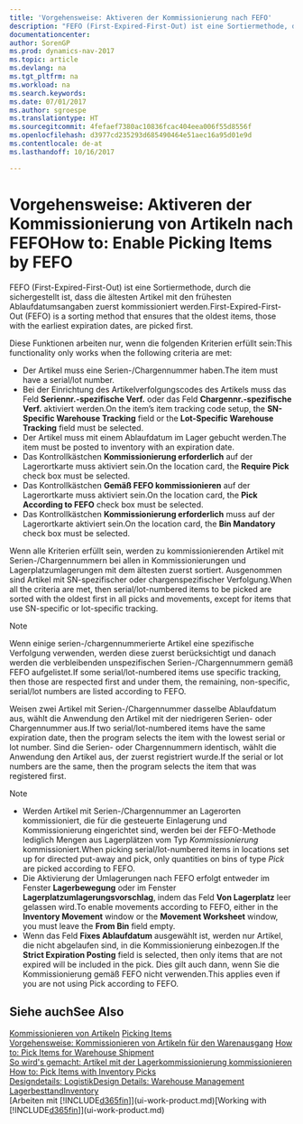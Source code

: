 ```yaml
---
title: 'Vorgehensweise: Aktiveren der Kommissionierung nach FEFO'
description: "FEFO (First-Expired-First-Out) ist eine Sortiermethode, durch die sichergestellt ist, dass die ältesten Artikel mit den frühesten Ablaufdatumsangaben zuerst kommissioniert werden."
documentationcenter: 
author: SorenGP
ms.prod: dynamics-nav-2017
ms.topic: article
ms.devlang: na
ms.tgt_pltfrm: na
ms.workload: na
ms.search.keywords: 
ms.date: 07/01/2017
ms.author: sgroespe
ms.translationtype: HT
ms.sourcegitcommit: 4fefaef7380ac10836fcac404eea006f55d8556f
ms.openlocfilehash: d3977cd235293d685490464e51aec16a95d01e9d
ms.contentlocale: de-at
ms.lasthandoff: 10/16/2017

---
```

# <a name="how-to-enable-picking-items-by-fefo"></a><span data-ttu-id="b0e69-103">Vorgehensweise: Aktiveren der Kommissionierung von Artikeln nach FEFO</span><span class="sxs-lookup"><span data-stu-id="b0e69-103">How to: Enable Picking Items by FEFO</span></span>
<span data-ttu-id="b0e69-104">FEFO (First-Expired-First-Out) ist eine Sortiermethode, durch die sichergestellt ist, dass die ältesten Artikel mit den frühesten Ablaufdatumsangaben zuerst kommissioniert werden.</span><span class="sxs-lookup"><span data-stu-id="b0e69-104">First-Expired-First-Out (FEFO) is a sorting method that ensures that the oldest items, those with the earliest expiration dates, are picked first.</span></span>  

 <span data-ttu-id="b0e69-105">Diese Funktionen arbeiten nur, wenn die folgenden Kriterien erfüllt sein:</span><span class="sxs-lookup"><span data-stu-id="b0e69-105">This functionality only works when the following criteria are met:</span></span>  

-   <span data-ttu-id="b0e69-106">Der Artikel muss eine Serien-/Chargennummer haben.</span><span class="sxs-lookup"><span data-stu-id="b0e69-106">The item must have a serial/lot number.</span></span>  
-   <span data-ttu-id="b0e69-107">Bei der Einrichtung des Artikelverfolgungscodes des Artikels muss das Feld **Seriennr.-spezifische Verf.** oder das Feld **Chargennr.-spezifische Verf.** aktiviert werden.</span><span class="sxs-lookup"><span data-stu-id="b0e69-107">On the item’s item tracking code setup, the **SN-Specific Warehouse Tracking** field or the **Lot-Specific Warehouse Tracking** field must be selected.</span></span>  
-   <span data-ttu-id="b0e69-108">Der Artikel muss mit einem Ablaufdatum im Lager gebucht werden.</span><span class="sxs-lookup"><span data-stu-id="b0e69-108">The item must be posted to inventory with an expiration date.</span></span>  
-   <span data-ttu-id="b0e69-109">Das Kontrollkästchen **Kommissionierung erforderlich** auf der Lagerortkarte muss aktiviert sein.</span><span class="sxs-lookup"><span data-stu-id="b0e69-109">On the location card, the **Require Pick** check box must be selected.</span></span>  
-   <span data-ttu-id="b0e69-110">Das Kontrollkästchen **Gemäß FEFO kommissionieren** auf der Lagerortkarte muss aktiviert sein.</span><span class="sxs-lookup"><span data-stu-id="b0e69-110">On the location card, the **Pick According to FEFO** check box must be selected.</span></span>  
-   <span data-ttu-id="b0e69-111">Das Kontrollkästchen **Kommissionierung erforderlich** muss auf der Lagerortkarte aktiviert sein.</span><span class="sxs-lookup"><span data-stu-id="b0e69-111">On the location card, the **Bin Mandatory** check box must be selected.</span></span>  

 <span data-ttu-id="b0e69-112">Wenn alle Kriterien erfüllt sein, werden zu kommissionierenden Artikel mit Serien-/Chargennummern bei allen in Kommissionierungen und Lagerplatzumlagerungen mit dem ältesten zuerst sortiert. Ausgenommen sind Artikel mit SN-spezifischer oder chargenspezifischer Verfolgung.</span><span class="sxs-lookup"><span data-stu-id="b0e69-112">When all the criteria are met, then serial/lot-numbered items to be picked are sorted with the oldest first in all picks and movements, except for items that use SN-specific or lot-specific tracking.</span></span>  

> [!NOTE]  
>  <span data-ttu-id="b0e69-113">Wenn einige serien-/chargennummerierte Artikel eine spezifische Verfolgung verwenden, werden diese zuerst berücksichtigt und danach werden die verbleibenden unspezifischen Serien-/Chargennummern gemäß FEFO aufgelistet.</span><span class="sxs-lookup"><span data-stu-id="b0e69-113">If some serial/lot-numbered items use specific tracking, then those are respected first and under them, the remaining, non-specific, serial/lot numbers are listed according to FEFO.</span></span>  

 <span data-ttu-id="b0e69-114">Weisen zwei Artikel mit Serien-/Chargennummer dasselbe Ablaufdatum aus, wählt die Anwendung den Artikel mit der niedrigeren Serien- oder Chargennummer aus.</span><span class="sxs-lookup"><span data-stu-id="b0e69-114">If two serial/lot-numbered items have the same expiration date, then the program selects the item with the lowest serial or lot number.</span></span> <span data-ttu-id="b0e69-115">Sind die Serien- oder Chargennummern identisch, wählt die Anwendung den Artikel aus, der zuerst registriert wurde.</span><span class="sxs-lookup"><span data-stu-id="b0e69-115">If the serial or lot numbers are the same, then the program selects the item that was registered first.</span></span>  

> [!NOTE]  
>  -   <span data-ttu-id="b0e69-116">Werden Artikel mit Serien-/Chargennummer an Lagerorten kommissioniert, die für die gesteuerte Einlagerung und Kommissionierung eingerichtet sind, werden bei der FEFO-Methode lediglich Mengen aus Lagerplätzen vom Typ *Kommissionierung* kommissioniert.</span><span class="sxs-lookup"><span data-stu-id="b0e69-116">When picking serial/lot-numbered items in locations set up for directed put-away and pick, only quantities on bins of type *Pick* are picked according to FEFO.</span></span>  
> -   <span data-ttu-id="b0e69-117">Die Aktivierung der Umlagerungen nach FEFO erfolgt entweder im Fenster **Lagerbewegung** oder im Fenster **Lagerplatzumlagerungsvorschlag**, indem das Feld **Von Lagerplatz** leer gelassen wird.</span><span class="sxs-lookup"><span data-stu-id="b0e69-117">To enable movements according to FEFO, either in the **Inventory Movement** window or the **Movement Worksheet** window, you must leave the **From Bin** field empty.</span></span>  
> -   <span data-ttu-id="b0e69-118">Wenn das Feld **Fixes Ablaufdatum** ausgewählt ist, werden nur Artikel, die nicht abgelaufen sind, in die Kommissionierung einbezogen.</span><span class="sxs-lookup"><span data-stu-id="b0e69-118">If the **Strict Expiration Posting** field is selected, then only items that are not expired will be included in the pick.</span></span> <span data-ttu-id="b0e69-119">Dies gilt auch dann, wenn Sie die Kommissionierung gemäß FEFO nicht verwenden.</span><span class="sxs-lookup"><span data-stu-id="b0e69-119">This applies even if you are not using Pick according to FEFO.</span></span>  

## <a name="see-also"></a><span data-ttu-id="b0e69-120">Siehe auch</span><span class="sxs-lookup"><span data-stu-id="b0e69-120">See Also</span></span>  
<span data-ttu-id="b0e69-121">[Kommissionieren von Artikeln](warehouse-pick-items.md) </span><span class="sxs-lookup"><span data-stu-id="b0e69-121">[Picking Items](warehouse-pick-items.md) </span></span>  
<span data-ttu-id="b0e69-122">[Vorgehensweise: Kommissionieren von Artikeln für den Warenausgang](warehouse-how-to-pick-items-for-warehouse-shipment.md) </span><span class="sxs-lookup"><span data-stu-id="b0e69-122">[How to: Pick Items for Warehouse Shipment](warehouse-how-to-pick-items-for-warehouse-shipment.md) </span></span>  
<span data-ttu-id="b0e69-123">[So wird's gemacht: Artikel mit der Lagerkommissionierung kommissionieren](warehouse-how-to-pick-items-with-inventory-picks.md) </span><span class="sxs-lookup"><span data-stu-id="b0e69-123">[How to: Pick Items with Inventory Picks](warehouse-how-to-pick-items-with-inventory-picks.md) </span></span>  
[<span data-ttu-id="b0e69-124">Designdetails: Logistik</span><span class="sxs-lookup"><span data-stu-id="b0e69-124">Design Details: Warehouse Management</span></span>](design-details-warehouse-management.md)  
[<span data-ttu-id="b0e69-125">Lagerbesttand</span><span class="sxs-lookup"><span data-stu-id="b0e69-125">Inventory</span></span>](inventory-manage-inventory.md)  
<span data-ttu-id="b0e69-126">[Arbeiten mit [!INCLUDE[d365fin](includes/d365fin_md.md)]](ui-work-product.md)</span><span class="sxs-lookup"><span data-stu-id="b0e69-126">[Working with [!INCLUDE[d365fin](includes/d365fin_md.md)]](ui-work-product.md)</span></span>

